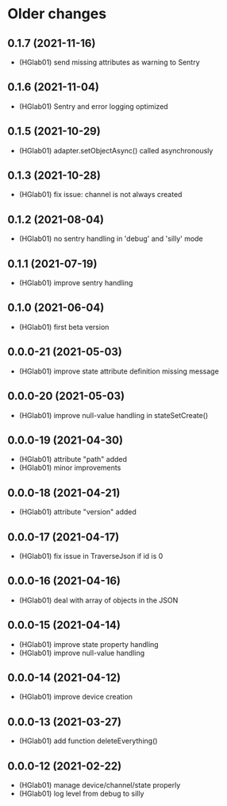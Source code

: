 # Older changes
## 0.1.7 (2021-11-16)
* (HGlab01) send missing attributes as warning to Sentry

## 0.1.6 (2021-11-04)
* (HGlab01) Sentry and error logging optimized

## 0.1.5 (2021-10-29)
* (HGlab01) adapter.setObjectAsync() called asynchronously

## 0.1.3 (2021-10-28)
* (HGlab01) fix issue: channel is not always created

## 0.1.2 (2021-08-04)
* (HGlab01) no sentry handling in 'debug' and 'silly' mode

## 0.1.1 (2021-07-19)
* (HGlab01) improve sentry handling

## 0.1.0 (2021-06-04)
* (HGlab01) first beta version

## 0.0.0-21 (2021-05-03)
* (HGlab01) improve state attribute definition missing message

## 0.0.0-20 (2021-05-03)
* (HGlab01) improve null-value handling in stateSetCreate()

## 0.0.0-19 (2021-04-30)
* (HGlab01) attribute "path" added
* (HGlab01) minor improvements

## 0.0.0-18 (2021-04-21)
* (HGlab01) attribute "version" added

## 0.0.0-17 (2021-04-17)
* (HGlab01) fix issue in TraverseJson if id is 0

## 0.0.0-16 (2021-04-16)
* (HGlab01) deal with array of objects in the JSON

## 0.0.0-15 (2021-04-14)
* (HGlab01) improve state property handling
* (HGlab01) improve null-value handling

## 0.0.0-14 (2021-04-12)
* (HGlab01) improve device creation

## 0.0.0-13 (2021-03-27)
* (HGlab01) add function deleteEverything()

## 0.0.0-12 (2021-02-22)
* (HGlab01) manage device/channel/state properly
* (HGlab01) log level from debug to silly
